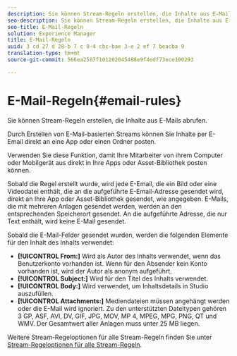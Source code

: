 ```yaml
---
description: Sie können Stream-Regeln erstellen, die Inhalte aus E-Mails abrufen.
seo-description: Sie können Stream-Regeln erstellen, die Inhalte aus E-Mails abrufen.
seo-title: E-Mail-Regeln
solution: Experience Manager
title: E-Mail-Regeln
uuid: 3 cd 27 d 28-b 7 c 0-4 cbc-bae 3-e 2 ef 7 beacba 9
translation-type: tm+mt
source-git-commit: 566ea2587f101202045488e9f4edf73ece100293

---
```



# E-Mail-Regeln{#email-rules}

Sie können Stream-Regeln erstellen, die Inhalte aus E-Mails abrufen.

Durch Erstellen von E-Mail-basierten Streams können Sie Inhalte per E-Email direkt an eine App oder einen Ordner posten.

Verwenden Sie diese Funktion, damit Ihre Mitarbeiter von ihrem Computer oder Mobilgerät aus direkt in Ihre Apps oder Asset-Bibliothek posten können.

Sobald die Regel erstellt wurde, wird jede E-Email, die ein Bild oder eine Videodatei enthält, die an die aufgeführte E-Email-Adresse gesendet wird, direkt an Ihre App oder Asset-Bibliothek gesendet, wie angegeben. E-Mails, die mit mehreren Anlagen gesendet werden, werden an den entsprechenden Speicherort gesendet. An die aufgeführte Adresse, die nur Text enthält, wird keine E-Mail gesendet.

Sobald die E-Mail-Felder gesendet wurden, werden die folgenden Elemente für den Inhalt des Inhalts verwendet:

* **[!UICONTROL From:]** Wird als Autor des Inhalts verwendet, wenn das Benutzerkonto vorhanden ist. Wenn für den Absender kein Konto vorhanden ist, wird der Autor als anonym aufgeführt.
* **[!UICONTROL Subject:]** Wird für den Titel des Inhalts verwendet.
* **[!UICONTROL Body:]** Wird verwendet, um Inhaltsdetails in Studio auszufüllen.
* **[!UICONTROL Attachments:]** Mediendateien müssen angehängt werden oder die E-Mail wird ignoriert. Zu den unterstützten Dateitypen gehören 3 GP, ASF, AVI, DV, GIF, JPG, MOV, MP 4, MPEG, MPG, PNG, QT und WMV. Der Gesamtwert aller Anlagen muss unter 25 MB liegen.

Weitere Stream-Regeloptionen für alle Stream-Regeln finden Sie unter [Stream-Regeloptionen für alle Stream-Regeln](../c-streams/c-stream-rule-options-for-all-stream-rules.md#c_stream_rule_options_for_all_stream_rules).
